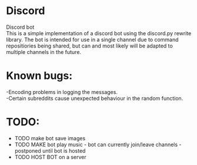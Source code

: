# Discord
Discord bot  
This is a simple implementation of a discord bot using the discord.py rewrite library.
The bot is intended for use in a single channel due to command repositiories being shared, but 
can and most likely will be adapted to multiple channels in the future.

# Known bugs:
-Encoding problems in logging the messages.    
-Certain subreddits cause unexpected behaviour in the random function.    

# TODO:
- TODO make bot save images
- TODO MAKE bot play music - bot can currently join/leave channels - postponed until bot is hosted
- TODO HOST BOT on a server
